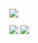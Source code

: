![](http://github-profile-summary-cards.vercel.app/api/cards/profile-details?username=konradrej&theme=nord_dark)

![](http://github-profile-summary-cards.vercel.app/api/cards/repos-per-language?username=konradrej&theme=nord_dark)
![](http://github-profile-summary-cards.vercel.app/api/cards/productive-time?username=konradrej&theme=nord_dark&utcOffset=8)
